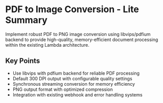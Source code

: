 # PDF to Image Conversion - Lite Summary

Implement robust PDF to PNG image conversion using libvips/pdfium backend to provide high-quality, memory-efficient document processing within the existing Lambda architecture.

## Key Points

- Use libvips with pdfium backend for reliable PDF processing
- Default 300 DPI output with configurable quality settings
- Synchronous streaming conversion for memory efficiency
- PNG output format with optimized compression
- Integration with existing webhook and error handling systems
